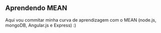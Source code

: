 ## Aprendendo MEAN

Aqui vou commitar minha curva de aprendizagem com o MEAN (node.js, mongoDB, Angular.js e Express) :)
